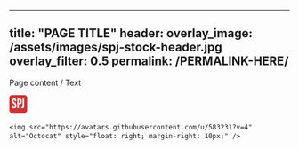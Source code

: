 <!-- A refined page is... --> 

<!-- 1: To create a new refined page, create a new markdown file within the _pages folder. Make sure to include ".md" in the title to ensure the file is using the markdown format. -->

  <!-- In the markdown file, copy and paste the following metadata: -->

  ---
  title: "PAGE TITLE"
  header:
    overlay_image: /assets/images/spj-stock-header.jpg 
    overlay_filter: 0.5
  permalink: /PERMALINK-HERE/
  ---
  
   <!-- You can also copy this template and remove all of these comments around the metadata. --> 



<!-- ## for H2, ### for H3, etc. --> 

Page content / Text

![Test favicon](/assets/images/favicon-32x32.png)

<!-- If an image is hosted externally, they can be added using HTML code --> 
    <img src="https://avatars.githubusercontent.com/u/583231?v=4" alt="Octocat" style="float: right; margin-right: 10px;" />



<!-- ?: Add the page to the navigation. --> 
